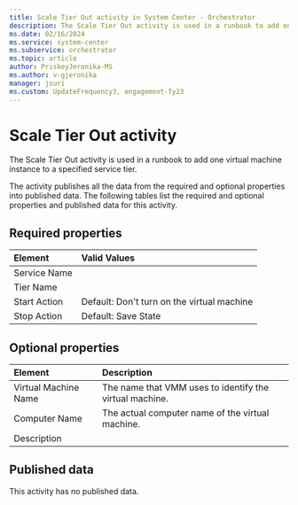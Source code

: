```yaml
---
title: Scale Tier Out activity in System Center - Orchestrator
description: The Scale Tier Out activity is used in a runbook to add one virtual machine instance to a specified service tier. It also lists the associated properties.
ms.date: 02/16/2024
ms.service: system-center
ms.subservice: orchestrator
ms.topic: article
author: PriskeyJeronika-MS
ms.author: v-gjeronika
manager: jsuri
ms.custom: UpdateFrequency3, engagement-fy23
---
```

# Scale Tier Out activity



The Scale Tier Out activity is used in a runbook to add one virtual machine instance to a specified service tier.

The activity publishes all the data from the required and optional properties into published data. The following tables list the required and optional properties and published data for this activity.

## Required properties

| **Element**  |  **Valid Values**   |
|:---|:---|
| Service Name |   |
| Tier Name   |  |  
| Start Action |  Default: Don't turn on the virtual machine |
| Stop Action  | Default: Save State   |

## Optional properties

| **Element**   | **Description**   |
|:---|:---|
| Virtual Machine Name | The name that VMM uses to identify the virtual machine. |   
| Computer Name   | The actual computer name of the virtual machine.   |   
| Description   |   |   

## Published data

This activity has no published data.
